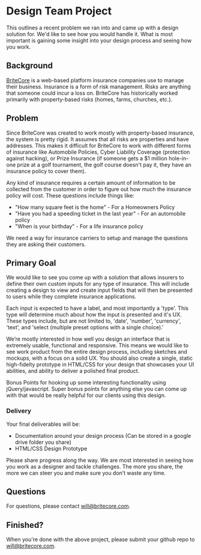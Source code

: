 # Design Team Project

This outlines a recent problem we ran into and came up with a design solution for. We'd like to see how you would handle it. What is most important is gaining some insight into your design process and seeing how you work.


## Background

[BriteCore](http://www.britecore.com/) is a web-based platform insurance companies use to manage their business. Insurance is a form of risk management. Risks are anything that someone could incur a loss on. BriteCore has historically worked primarily with property-based risks (homes, farms, churches, etc.).

## Problem

Since BriteCore was created to work mostly with property-based insurance, the system is pretty rigid. It assumes that all risks are properties and have addresses. This makes it difficult for BriteCore to work with different forms of insurance like Automobile Policies, Cyber Liability Coverage (protection against hacking), or Prize Insurance (if someone gets a $1 million hole-in-one prize at a golf tournament, the golf course doesn't pay it, they have an insurance policy to cover them).

Any kind of insurance requires a certain amount of information to be collected from the customer in order to figure out how much the insurance policy will cost. These questions include things like:

- "How many square feet is the home" - For a Homeowners Policy
- "Have you had a speeding ticket in the last year" - For an automobile policy
- "When is your birthday" - For a life insurance policy

We need a way for insurance carriers to setup and manage the questions they are asking their customers.

## Primary Goal

We would like to see you come up with a solution that allows insurers to define their own custom inputs for any type of insurance. This will include creating a design to view and create input fields that will then be presented to users while they complete insurance applications.

Each input is expected to have a label, and most importantly a 'type'. This type will determine much about how the input is presented and it's UX. These types include, but are not limited to, 'date', 'number', 'currency', 'text', and 'select (multiple preset options with a single choice).'

We’re mostly interested in how well you design an interface that is extremely usable, functional and responsive. This means we would like to see work product from the entire design process, including sketches and mockups, with a focus on a solid UX. You should also create a single, static high-fidelty prototype in HTML/CSS for your design that showcases your UI abilities, and ability to deliver a polished final product.

Bonus Points for hooking up some interesting functionality using jQuery/javascript. Super bonus points for anything else you can come up with that would be really helpful for our clients using this design.

### Delivery

Your final deliverables will be:
- Documentation around your design process (Can be stored in a google drive folder you share)
- HTML/CSS Design Prototype

Please share progress along the way. We are most interested in seeing how you work as a designer and tackle challenges. The more you share, the more we can steer you and make sure you don’t waste any time.

## Questions

For questions, please contact will@britecore.com.

## Finished?

When you're done with the above project, please submit your github repo to will@britecore.com.
